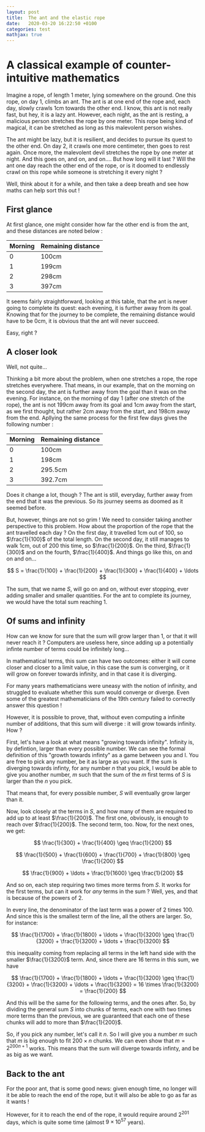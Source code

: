 ```yaml
---
layout: post
title:  The ant and the elastic rope
date:   2020-03-20 16:22:50 +0100
categories: test
mathjax: true
---
```


A classical example of counter-intuitive mathematics
============

Imagine a rope, of length 1 meter, lying somewhere on the ground. One this rope, on day 1, climbs an ant. The ant is at one end of the rope and, each day, slowly crawls 1cm towards the other end. I know, this ant is not really fast, but hey, it is a lazy ant. However, each night, as the ant is resting, a malicious person stretches the rope by one meter. This rope being kind of magical, it can be stretched as long as this malevolent person wishes.

The ant might be lazy, but it is resilient, and decides to pursue its quest to the other end. On day 2, it crawls one more centimeter, then goes to rest again. Once more,  the malevolent devil stretches the rope by one meter at night. And this goes on, and on, and on.... But how long will it last ? Will the ant one day reach the other end of the rope, or is it doomed to endlessly crawl on this rope while someone is stretching it every night ?

Well, think about it for a while, and then take a deep breath and see how maths can help sort this out !

First glance 
------------

At first glance, one might consider how far the other end is from the ant, and these distances are noted below :

|Morning | Remaining distance|
|:-------|:------------------|
|   0    |    100cm          |
|   1    |    199cm          |
|   2    |    298cm          |
|   3    |    397cm          |

It seems fairly straightforward, looking at this table, that the ant is never going to complete its quest: each evening, it is further away from its goal. Knowing that for the journey to be complete, the remaining distance would have to be 0cm, it is obvious that the ant will never succeed.

Easy, right ? 

A closer look
--------

Well, not quite...

Thinking a bit more about the problem, when one stretches a rope, the rope stretches everywhere. That means, in our example, that on the morning on the second day, the ant is further away from the goal than it was on the evening.
For instance, on the morning of day 1 (after one stretch of the rope), the ant is not 199cm away from its goal and 1cm away from the start, as we first thought, but rather 2cm away from the start, and 198cm away from the end. Apllying the same process for the first few days gives the following number :

|Morning | Remaining distance|
|:-------|:------------------|
|   0    |    100cm          |
|   1    |    198cm          |
|   2    |    295.5cm        |
|   3    |    392.7cm          |

Does it change a lot, though ? The ant is still, everyday, further away from the end that it was the previous. So its journey seems as doomed as it seemed before.

But, however, things are not so grim ! We need to consider taking another perspective to this problem. How about the proportion of the rope that the ant travelled each day ? On the first day, it travelled 1cm out of 100, so $\frac{1}{100}$ of the total length. On the second day, it still manages to walk 1cm, out of 200 this time, so $\frac{1}{200}$. On the third, $\frac{1}{300}$ and on the fourth, $\frac{1}{400}$. And things go like this, on and on and on...

$$
    S = \frac{1}{100} + \frac{1}{200} + \frac{1}{300} + \frac{1}{400} + \ldots
$$

The sum, that we name $S$, will go on and on, without ever stopping, ever adding smaller and smaller quantities. For the ant to complete its journey, we would have the total sum reaching 1.

## Of sums and infinity

How can we know for sure that the sum will grow larger than 1, or that it will never reach it ? Computers are useless here, since adding up a potentially infinte number of terms could be infinitely long...

In mathematical terms, this sum can have two outcomes: either it will come closer and closer to a limit value, in this case the sum is converging, or it will grow on forever towards infinity, and in that case it is diverging.

For many years mathematicians were uneasy with the notion of infinity, and struggled to evaluate whether this sum would converge or diverge. Even some of the greatest mathematicians of the 19th century failed to correctly answer this question !

However, it is possible to prove, that, without even computing a infinite number of additions, that this sum will diverge : it will grow towards infinity. How ? 

First, let's have a look at what means "growing towards infinity". Infinity is, by defintion, larger than every possible number. We can see the formal definition of this "growth towards infinty" as a game between you and I. You are free to pick any number, be it as large as you want. If the sum is diverging towards infinty, for any number $n$ that you pick, I would be able to give you another number, $m$ such that the sum of the $m$ first terms of $S$ is larger than the $n$ you pick.

That means that, for every possible number, $S$ will eventually grow larger than it.

Now, look closely at the terms in $S$, and how many of them are required to add up to at least $\frac{1}{200}$. The first one, obviously, is enough to reach over $\frac{1}{200}$. The second term, too. Now, for the next ones, we get:

$$
    \frac{1}{300} + \frac{1}{400} \geq \frac{1}{200}
$$

$$
    \frac{1}{500} + \frac{1}{600} + \frac{1}{700} + \frac{1}{800} \geq \frac{1}{200}
$$

$$
    \frac{1}{900} + \ldots + \frac{1}{1600} \geq \frac{1}{200}
$$

And so on, each step requiring two times more terms from $S$. It works for the first terms, but can it work for *any* terms in the sum ? Well, yes, and that is because of the powers of $2$.

In every line, the denominator of the last term was a power of $2$ times $100$. And since this is the smallest term of the line, all the others are larger. So, for instance:

$$
    \frac{1}{1700} + \frac{1}{1800} + \ldots + \frac{1}{3200} \geq \frac{1}{3200} + \frac{1}{3200} + \ldots + \frac{1}{3200}
$$

this inequality coming from replacing all terms in the left hand side with the smaller $\frac{1}{3200}$ term. And, since there are $16$ terms in this sum, we have

$$
    \frac{1}{1700} + \frac{1}{1800} + \ldots + \frac{1}{3200} \geq \frac{1}{3200} + \frac{1}{3200} + \ldots + \frac{1}{3200} = 16 \times \frac{1}{3200} = \frac{1}{200}
$$

And this will be the same for the following terms, and the ones after. So, by dividing the general sum $S$ into chunks of terms, each one with two times more terms than the previous, we are guaranteed that each one of these chunks will add to more than $\frac{1}{200}$.

So, if you pick any number, let's call it $n$. So I will give you a number $m$ such that $m$ is big enough to fit $200 \times n$ chunks. We can even show that $m = 2^{200n + 1}$ works. This means that the sum will diverge towards infinty, and be as big as we want.

## Back to the ant
For the poor ant, that is some good news: given enough time, no longer will it be able to reach the end of the rope, but it will also be able to go as far as it wants !

However, for it to reach the end of the rope, it would require around $2^{201}$ days, which is quite some time (almost $9\times10^{57}$ years).
